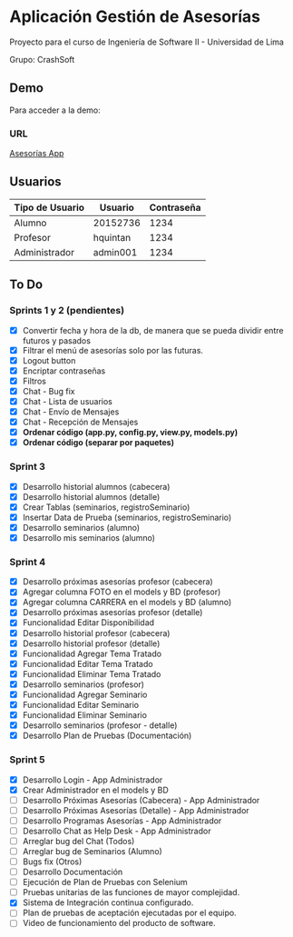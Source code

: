 # Aplicación Gestión de Asesorías

Proyecto para el curso de Ingeniería de Software II - Universidad de Lima

Grupo: CrashSoft

## Demo

Para acceder a la demo:

### URL

[Asesorías App](http://asesoriasapp.herokuapp.com/)

## Usuarios

Tipo de Usuario | Usuario | Contraseña
--- | --- | --- 
Alumno | 20152736 | 1234 
Profesor | hquintan | 1234 
Administrador | admin001 | 1234 

## To Do

### Sprints 1 y 2 (pendientes)
- [x] Convertir fecha y hora de la db, de manera que se pueda dividir entre futuros y pasados
- [x] Filtrar el menú de asesorías solo por las futuras.
- [x] Logout button
- [x] Encriptar contraseñas
- [x] Filtros
- [x] Chat - Bug fix
- [x] Chat - Lista de usuarios
- [x] Chat - Envío de Mensajes
- [x] Chat - Recepción de Mensajes
- [x] **Ordenar código (app.py, config.py, view.py, models.py)**
- [x] **Ordenar código (separar por paquetes)**

### Sprint 3
- [x] Desarrollo historial alumnos (cabecera)
- [x] Desarrollo historial alumnos (detalle)
- [x] Crear Tablas (seminarios, registroSeminario)
- [x] Insertar Data de Prueba (seminarios, registroSeminario)
- [x] Desarrollo seminarios (alumno)
- [x] Desarrollo mis seminarios (alumno)

### Sprint 4
- [x] Desarrollo próximas asesorías profesor (cabecera)
- [x] Agregar columna FOTO en el models y BD (profesor)
- [x] Agregar columna CARRERA en el models y BD (alumno)
- [x] Desarrollo próximas asesorías profesor (detalle)
- [x] Funcionalidad Editar Disponibilidad
- [x] Desarrollo historial profesor (cabecera)
- [x] Desarrollo historial profesor (detalle)
- [x] Funcionalidad Agregar Tema Tratado
- [x] Funcionalidad Editar Tema Tratado
- [x] Funcionalidad Eliminar Tema Tratado
- [x] Desarrollo seminarios (profesor)
- [x] Funcionalidad Agregar Seminario
- [x] Funcionalidad Editar Seminario
- [x] Funcionalidad Eliminar Seminario
- [x] Desarrollo seminarios (profesor - detalle)
- [x] Desarrollo Plan de Pruebas (Documentación)

### Sprint 5
- [x] Desarrollo Login - App Administrador
- [x] Crear Administrador en el models y BD
- [ ] Desarrollo Próximas Asesorías (Cabecera) - App Administrador
- [ ] Desarrollo Próximas Asesorías (Detalle) - App Administrador
- [ ] Desarrollo Programas Asesorías - App Administrador
- [ ] Desarrollo Chat as Help Desk - App Administrador
- [ ] Arreglar bug del Chat (Todos)
- [ ] Arreglar bug de Seminarios (Alumno)
- [ ] Bugs fix (Otros)
- [ ] Desarrollo Documentación
- [ ] Ejecución de Plan de Pruebas con Selenium
- [ ] Pruebas unitarias de las funciones de mayor complejidad.
- [x] Sistema de Integración continua configurado.
- [ ] Plan de pruebas de aceptación ejecutadas por el equipo.
- [ ] Video de funcionamiento del producto de software.
